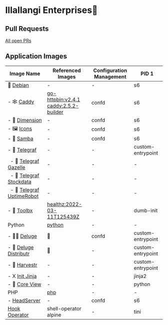 # Illallangi Enterprises👋

## Pull Requests

[All open PRs](https://github.com/pulls?q=is%3Aopen+is%3Apr+org%3Aillallangi)

## Application Images

| Image Name | Referenced Images | Configuration Management | PID 1
|------------|-------------------|--------------------------|-------
| 🐧 [Debian](https://github.com/illallangi/debian) | - | - | s6 |
| - 🕸️ [Caddy](https://github.com/illallangi/caddy) | [go-httpbin:v2.4.1](https://hub.docker.com/r/mccutchen/go-httpbin)<br/>[caddy:2.5.2-builder](https://hub.docker.com/_/caddy) | confd | s6 |
| - 🏡 [Dimension](https://github.com/illallangi/dimension) | - | confd | s6 |
| - 🖼️ [Icons](https://github.com/illallangi/icons) | - | confd | s6 |
| - 📂 [Samba](https://github.com/illallangi/samba) | - | confd | s6 |
| - 🔦 [Telegraf](https://github.com/illallangi/telegraf) | - | - | custom-entrypoint |
| &nbsp; - 🦒 [Telegraf Gazelle](https://github.com/illallangi/telegraf-gazelle) | - | - | - |
| &nbsp; - 🧦 [Telegraf Stockdata](https://github.com/illallangi/telegraf-stockdata) | - | - | - |
| &nbsp; - 🤖 [Telegraf UptimeRobot](https://github.com/illallangi/telegraf-uptimerobot) | - | - | - |
| - 🧰 [Toolbx](https://github.com/illallangi/toolbx) | [healthz:2022-03-11T125439Z](https://github.com/binkhq/healthz) | - | dumb-init |
| Python | [python](https://hub.docker.com/r/_/python) | - | - |
| - 🏴‍☠️ [Deluge](https://github.com/illallangi/deluge) | 🧰 | confd | custom-entrypoint |
| - 🚚 [Deluge Distributr](https://github.com/illallangi/deluge-distributr) | 🧰 | - | custom-entrypoint |
| - 🚜 [Harvestr](https://github.com/illallangi/harvestr) | - | - | custom-entrypoint |
| - X [Init Jinja](https://github.com/illallangi/init-jinja) | - | - | jinja2 |
| - 🔭 [Core View](https://github.com/illallangi/coreview) | - | - | python |
| PHP | [php](https://hub.docker.com/r/_/php) | - | - |
| - [HeadServer](https://github.com/illallangi/head-server) | - | confd | s6 |
| [Hook Operator](https://github.com/illallangi/hook-operator) | shell-operator<br/>alpine | - | tini |
